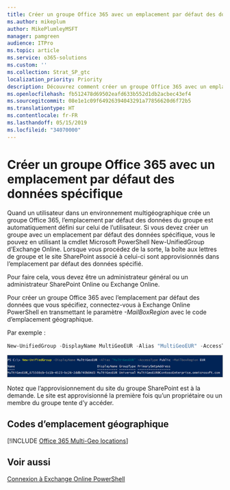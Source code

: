 ```yaml
---
title: Créer un groupe Office 365 avec un emplacement par défaut des données spécifique
ms.author: mikeplum
author: MikePlumleyMSFT
manager: pamgreen
audience: ITPro
ms.topic: article
ms.service: o365-solutions
ms.custom: ''
ms.collection: Strat_SP_gtc
localization_priority: Priority
description: Découvrez comment créer un groupe Office 365 avec un emplacement par défaut des données spécifique dans un environnement multigéographique.
ms.openlocfilehash: fb512478d69502eafd633b552d1db2acbec43ef4
ms.sourcegitcommit: 08e1e1c09f64926394043291a77856620d6f72b5
ms.translationtype: HT
ms.contentlocale: fr-FR
ms.lasthandoff: 05/15/2019
ms.locfileid: "34070000"
---
```

# <a name="create-an-office-365-group-with-a-specific-pdl"></a>Créer un groupe Office 365 avec un emplacement par défaut des données spécifique

Quand un utilisateur dans un environnement multigéographique crée un groupe Office 365, l’emplacement par défaut des données du groupe est automatiquement défini sur celui de l’utilisateur. Si vous devez créer un groupe avec un emplacement par défaut des données spécifique, vous le pouvez en utilisant la cmdlet Microsoft PowerShell New-UnifiedGroup d’Exchange Online. Lorsque vous procédez de la sorte, la boîte aux lettres de groupe et le site SharePoint associé à celui-ci sont approvisionnés dans l’emplacement par défaut des données spécifié.

Pour faire cela, vous devez être un administrateur général ou un administrateur SharePoint Online ou Exchange Online.

Pour créer un groupe Office 365 avec l’emplacement par défaut des données que vous spécifiez, connectez-vous à Exchange Online PowerShell en transmettant le paramètre *-MailBoxRegion* avec le code d’emplacement géographique.

Par exemple : 

```PowerShell
New-UnifiedGroup -DisplayName MultiGeoEUR -Alias "MultiGeoEUR" -AccessType Public -MailboxRegion EUR 
```

![Capture d’écran de la cmdlet PowerShell New-UnifiedGroup avec la syntaxe](media/multi-geo-new-group-with-pdl-powershell.png)

Notez que l’approvisionnement du site du groupe SharePoint est à la demande. Le site est approvisionné la première fois qu’un propriétaire ou un membre du groupe tente d’y accéder.

## <a name="geo-location-codes"></a>Codes d’emplacement géographique

[!INCLUDE [Office 365 Multi-Geo locations](includes/office-365-multi-geo-locations.md)]

## <a name="see-also"></a>Voir aussi

[Connexion à Exchange Online PowerShell](https://docs.microsoft.com/powershell/exchange/exchange-online/connect-to-exchange-online-powershell/connect-to-exchange-online-powershell)